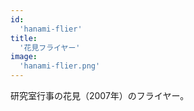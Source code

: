 ```yaml
---
id:
  'hanami-flier'
title:
  '花見フライヤー'
image:
  'hanami-flier.png'
---
```


研究室行事の花見（2007年）のフライヤー。

